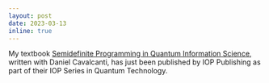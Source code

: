 ```yaml
---
layout: post
date: 2023-03-13
inline: true
---
```


My textbook [Semidefinite Programming in Quantum Information Science](https://iopscience.iop.org/book/mono/978-0-7503-3343-6), written with Daniel Cavalcanti, has just been published by IOP Publishing as part of their IOP Series in Quantum Technology.
